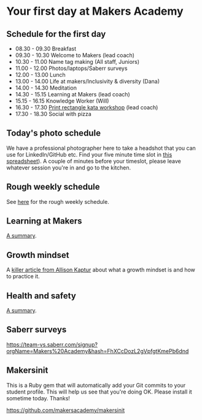 # Your first day at Makers Academy

## Schedule for the first day

* 08.30 - 09.30 Breakfast
* 09.30 - 10.30 Welcome to Makers (lead coach)
* 10.30 - 11.00 Name tag making (All staff, Juniors)
* 11.00 - 12.00 Photos/laptops/Saberr surveys
* 12.00 - 13.00 Lunch
* 13.00 - 14.00 Life at makers/Inclusivity & diversity (Dana)
* 14.00 - 14.30 Meditation
* 14.30 - 15.15 Learning at Makers (lead coach)
* 15.15 - 16.15 Knowledge Worker (Will)
* 16.30 - 17.30 [Print rectangle kata workshop](https://github.com/makersacademy/skills-workshops/tree/master/week-1/print_rectangle_kata) (lead coach)
* 17.30 - 18.30 Social with pizza

## Today's photo schedule

We have a professional photographer here to take a headshot that you can use for LinkedIn/GitHub etc. Find your five minute time slot in [this spreadsheet](https://docs.google.com/spreadsheets/d/1L1IfBWvLyQGKREQew6XyYsXrvTYioa5yq3V61wWKims/edit?usp=sharing)).  A couple of minutes before your timeslot, please leave whatever session you're in and go to the kitchen.

## Rough weekly schedule

See [here](./example_schedule.md) for the rough weekly schedule.

## Learning at Makers

[A summary](https://github.com/makersacademy/course/blob/master/pills/learning_at_makers.md).

## Growth mindset

A [killer article from Allison Kaptur](http://akaptur.com/blog/2015/10/10/effective-learning-strategies-for-programmers/) about what a growth mindset is and how to practice it.

## Health and safety

[A summary](https://github.com/makersacademy/course/blob/master/pills/health_and_safety.md).

## Saberr surveys

https://team-vs.saberr.com/signup?orgName=Makers%20Academy&hash=FhXCcDozL2gVpfgtKmePb6dnd

## Makersinit

This is a Ruby gem that will automatically add your Git commits to your student profile.  This will help us see that you're doing OK.  Please install it sometime today.  Thanks!

https://github.com/makersacademy/makersinit
